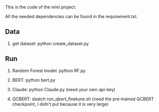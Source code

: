 This is the code of the mini project.

All the needed dependencies can be found in the requirement.txt.

## Data
1. get dataset: python create_dataset.py

## Run
1. Random Forest model: python RF.py

2. BERT: python bert.py

3. Claude: python Claude.py (need your own api-key)

3. QCBERT: sbatch run_qbert_finetune.sh (need the pre-trained QCBERT checkpoint, I didn't put because it is very large)


